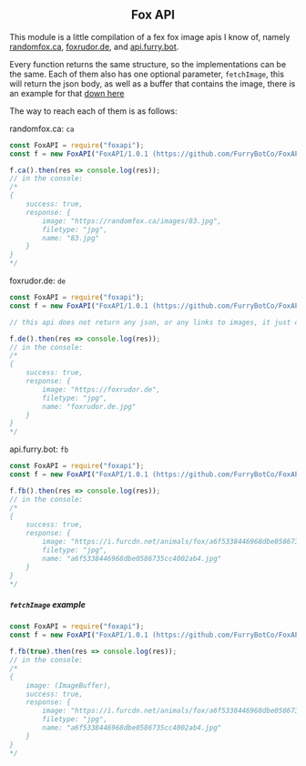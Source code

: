 ## <center>Fox API</center>

This module is a little compilation of a fex fox image apis I know of, namely <a href="https://randomfox.ca">randomfox.ca</a>, <a href="https://foxrudor.de">foxrudor.de</a>, and <a href="https://api.furry.bot/animals/fox">api.furry.bot</a>.

Every function returns the same structure, so the implementations can be the same. Each of them also has one optional parameter, `fetchImage`, this will return the json body, as well as a buffer that contains the image, there is an example for that [down here](#fetchimage-example)


The way to reach each of them is as follows:

randomfox.ca: `ca`
```js
const FoxAPI = require("foxapi");
const f = new FoxAPI("FoxAPI/1.0.1 (https://github.com/FurryBotCo/FoxAPI"));

f.ca().then(res => console.log(res));
// in the console:
/*
{
	success: true,
	response: {
		image: "https://randomfox.ca/images/83.jpg",
		filetype: "jpg",
		name: "83.jpg"
	}
}
*/
```

foxrudor.de: `de`
```js
const FoxAPI = require("foxapi");
const f = new FoxAPI("FoxAPI/1.0.1 (https://github.com/FurryBotCo/FoxAPI"));

// this api does not return any json, or any links to images, it just directly returns an image, so we improvise

f.de().then(res => console.log(res));
// in the console:
/*
{
	success: true,
	response: {
		image: "https://foxrudor.de",
		filetype: "jpg",
		name: "foxrudor.de.jpg"
	}
}
*/
```

api.furry.bot: `fb`
```js
const FoxAPI = require("foxapi");
const f = new FoxAPI("FoxAPI/1.0.1 (https://github.com/FurryBotCo/FoxAPI"));

f.fb().then(res => console.log(res));
// in the console:
/*
{
	success: true,
	response: {
		image: "https://i.furcdn.net/animals/fox/a6f5338446968dbe0586735cc4002ab4.jpg",
		filetype: "jpg",
		name: "a6f5338446968dbe0586735cc4002ab4.jpg"
	}
}
*/
```

##### `fetchImage` example
```js
const FoxAPI = require("foxapi");
const f = new FoxAPI("FoxAPI/1.0.1 (https://github.com/FurryBotCo/FoxAPI"));

f.fb(true).then(res => console.log(res));
// in the console:
/*
{
	image: (ImageBuffer),
	success: true,
	response: {
		image: "https://i.furcdn.net/animals/fox/a6f5338446968dbe0586735cc4002ab4.jpg",
		filetype: "jpg",
		name: "a6f5338446968dbe0586735cc4002ab4.jpg"
	}
}
*/
```